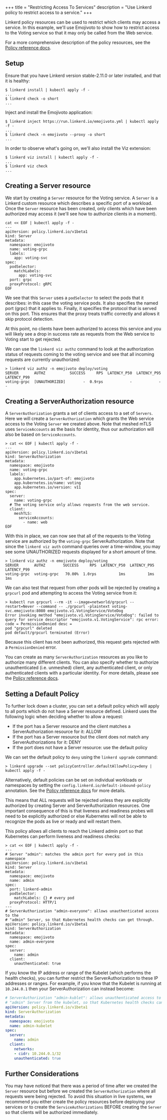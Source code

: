 +++
title = "Restricting Access To Services"
description = "Use Linkerd policy to restrict access to a service."
+++

Linkerd policy resources can be used to restrict which clients may access a
service.  In this example, we'll use Emojivoto to show how to restrict access
to the Voting service so that it may only be called from the Web service.

For a more comprehensive description of the policy resources, see the
[Policy reference docs](../../reference/authorization-policy/).

## Setup

Ensure that you have Linkerd version stable-2.11.0 or later installed, and that
it is healthy:

```console
$ linkerd install | kubectl apply -f -
...
$ linkerd check -o short
...
```

Inject and install the Emojivoto application:

```console
$ linkerd inject https://run.linkerd.io/emojivoto.yml | kubectl apply -f -
...
$ linkerd check -n emojivoto --proxy -o short
...
```

In order to observe what's going on, we'll also install the Viz extension:

```console
$ linkerd viz install | kubectl apply -f -
...
$ linkerd viz check
...
```

## Creating a Server resource

We start by creating a `Server` resource for the Voting service.  A `Server`
is a Linkerd custom resource which describes a specific port of a workload.
Once the `Server` resource has been created, only clients which have been
authorized may access it (we'll see how to authorize clients in a moment).

```console
cat << EOF | kubectl apply -f -
---
apiVersion: policy.linkerd.io/v1beta1
kind: Server
metadata:
  namespace: emojivoto
  name: voting-grpc
  labels:
    app: voting-svc
spec:
  podSelector:
    matchLabels:
      app: voting-svc
  port: grpc
  proxyProtocol: gRPC
EOF
```

We see that this `Server` uses a `podSelector` to select the pods that it
describes: in this case the voting service pods.  It also specifies the named
port (grpc) that it applies to.  Finally, it specifies the protocol that is
served on this port.  This ensures that the proxy treats traffic correctly and
allows it skip protocol detection.

At this point, no clients have been authorized to access this service and you
will likely see a drop in success rate as requests from the Web service to
Voting start to get rejected.

We can use the `linkerd viz authz` command to look at the authorization status
of requests coming to the voting service and see that all incoming requests
are currently unauthorized:

```console
> linkerd viz authz -n emojivoto deploy/voting
SERVER       AUTHZ           SUCCESS     RPS  LATENCY_P50  LATENCY_P95  LATENCY_P99
voting-grpc  [UNAUTHORIZED]        -  0.9rps            -            -            -
```

## Creating a ServerAuthorization resource

A `ServerAuthorization` grants a set of clients access to a set of `Servers`.
Here we will create a `ServerAuthorization` which grants the Web service access
to the Voting `Server` we created above. Note that meshed mTLS uses
`ServiceAccounts` as the basis for identity, thus our authorization will also
be based on `ServiceAccounts`.

```console
> cat << EOF | kubectl apply -f -
---
apiVersion: policy.linkerd.io/v1beta1
kind: ServerAuthorization
metadata:
  namespace: emojivoto
  name: voting-grpc
  labels:
    app.kubernetes.io/part-of: emojivoto
    app.kubernetes.io/name: voting
    app.kubernetes.io/version: v11
spec:
  server:
    name: voting-grpc
  # The voting service only allows requests from the web service.
  client:
    meshTLS:
      serviceAccounts:
        - name: web
EOF
```

With this in place, we can now see that all of the requests to the Voting
service are authorized by the `voting-grpc` ServerAuthorization. Note that since
the `linkerd viz auth` command queries over a time-window, you may see some
UNAUTHORIZED requests displayed for a short amount of time.

```console
> linkerd viz authz -n emojivoto deploy/voting
SERVER       AUTHZ        SUCCESS     RPS  LATENCY_P50  LATENCY_P95  LATENCY_P99
voting-grpc  voting-grpc   70.00%  1.0rps          1ms          1ms          1ms
```

We can also test that request from other pods will be rejected by creating a
`grpcurl` pod and attempting to access the Voting service from it:

```console
> kubectl run grpcurl --rm -it --image=networld/grpcurl --restart=Never --command -- ./grpcurl -plaintext voting-svc.emojivoto:8080 emojivoto.v1.VotingService/VoteDog
Error invoking method "emojivoto.v1.VotingService/VoteDog": failed to query for service descriptor "emojivoto.v1.VotingService": rpc error: code = PermissionDenied desc =
pod "grpcurl" deleted
pod default/grpcurl terminated (Error)
```

Because this client has not been authorized, this request gets rejected with a
`PermissionDenied` error.

You can create as many `ServerAuthorization` resources as you like to authorize
many different clients. You can also specify whether to authorize
unauthenticated (i.e. unmeshed) client, any authenticated client, or only
authenticated clients with a particular identity.  For more details, please see
the [Policy reference docs](../../reference/authorization-policy/).

## Setting a Default Policy

To further lock down a cluster, you can set a default policy which will apply
to all ports which do not have a Server resource defined. Linkerd uses the
following logic when deciding whether to allow a request:

* If the port has a Server resource and the client matches a ServerAuthorization
  resource for it: ALLOW
* If the port has a Server resource but the client does not match any
  ServerAuthorizations for it: DENY
* If the port does not have a Server resource: use the default policy

We can set the default policy to `deny` using the `linkerd upgrade` command:

```console
> linkerd upgrade --set policyController.defaultAllowPolicy=deny | kubectl apply -f -
```

Alternatively, default policies can be set on individual workloads or namespaces
by setting the `config.linkerd.io/default-inbound-policy` annotation.  See the
[Policy reference docs](../../reference/authorization-policy/) for more details.

This means that ALL requests will be rejected unless they are explicitly
authorized by creating Server and ServerAuthorization resources.  One important
consequence of this is that liveness and readiness probes will need to be
explicitly authorized or else Kubernetes will not be able to recognize the pods as
live or ready and will restart them.

This policy allows all clients to reach the Linkerd admin port so that Kubernetes
can perform liveness and readiness checks:

```console
> cat << EOF | kubectl apply -f -
---
# Server "admin": matches the admin port for every pod in this namespace
apiVersion: policy.linkerd.io/v1beta1
kind: Server
metadata:
  namespace: emojivoto
  name: admin
spec:
  port: linkerd-admin
  podSelector:
    matchLabels: {} # every pod
  proxyProtocol: HTTP/1
---
# ServerAuthorization "admin-everyone": allows unauthenticated access to the
# "admin" Server, so that Kubernetes health checks can get through.
apiVersion: policy.linkerd.io/v1beta1
kind: ServerAuthorization
metadata:
  namespace: emojivoto
  name: admin-everyone
spec:
  server:
    name: admin
  client:
    unauthenticated: true
```

If you know the IP address or range of the Kubelet (which performs the health
checks), you can further restrict the ServerAuthorization to these IP addresses
or ranges. For example, if you know that the Kubelet is running at `10.244.0.1`
then your ServerAuthorization can instead become:

```yaml
# ServerAuthorization "admin-kublet": allows unauthenticated access to the
# "admin" Server from the kubelet, so that Kubernetes health checks can get through.
apiVersion: policy.linkerd.io/v1beta1
kind: ServerAuthorization
metadata:
  namespace: emojivoto
  name: admin-kubelet
spec:
  server:
    name: admin
  client:
    networks:
    - cidr: 10.244.0.1/32
    unauthenticated: true
```

## Further Considerations

You may have noticed that there was a period of time after we created the
`Server` resource but before we created the `ServerAuthorization` where all
requests were being rejected. To avoid this situation in live systems, we
recommend you either create the policy resources before deploying your services
or to create the `ServiceAuthorizations` BEFORE creating the `Server` so that
clients will be authorized immediately.
